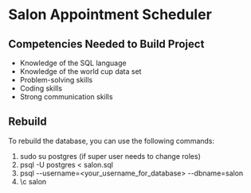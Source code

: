 # Salon Appointment Scheduler

## Competencies Needed to Build Project

- Knowledge of the SQL language
- Knowledge of the world cup data set
- Problem-solving skills
- Coding skills
- Strong communication skills

## Rebuild

To rebuild the database, you can use the following commands:

1. sudo su postgres (if super user needs to change roles)
2. psql -U postgres < salon.sql
3. psql --username=<your_username_for_database> --dbname=salon
4. \c salon
